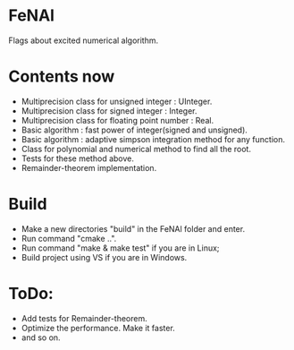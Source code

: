 # FeNAl
Flags about excited numerical algorithm.

# Contents now
- Multiprecision class for unsigned integer : UInteger.
- Multiprecision class for signed integer : Integer.
- Multiprecision class for floating point number : Real.
- Basic algorithm : fast power of integer(signed and unsigned).
- Basic algorithm : adaptive simpson integration method for any function.
- Class for polynomial and numerical method to find all the root.
- Tests for these method above.
- Remainder-theorem implementation.

# Build
- Make a new directories "build" in the FeNAl folder and enter.
- Run command "cmake ..".
- Run command "make & make test" if you are in Linux;
- Build project using VS if you are in Windows.

# ToDo:
- Add tests for Remainder-theorem.
- Optimize the performance. Make it faster.
- and so on.

